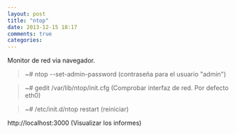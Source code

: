 ```yaml
---
layout: post
title: "ntop"
date: 2013-12-15 18:17
comments: true
categories: 
---
```

Monitor de red via navegador.

>~# ntop --set-admin-password   (contraseña para el usuario "admin")

>~# gedit /var/lib/ntop/init.cfg (Comprobar interfaz de red. Por defecto eth0)

>~# /etc/init.d/ntop restart (reiniciar)

http://localhost:3000 (Visualizar los informes)

